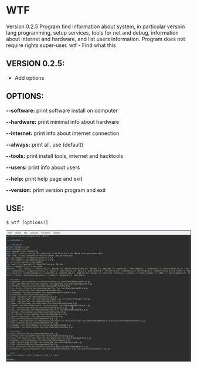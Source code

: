 WTF
======

Version 0.2.5
Program find information about system, in particular versoin lang programming, setup services, tools for net and debug, information about internet and hardware, and list users information. Program does not require rights super-user.
wtf - Find what this

VERSION 0.2.5:
------------

+ Add options

OPTIONS:
--------

**--software:**
print software install on computer

**--hardware:**
print minimal info about hardware

**--internet:**
print info about internet connection

**--always:**
print all, use (default)

**--tools:**
print install tools, internet and hacktools

**--users:**
print info about users

**--help:**
print help page and exit

**--version:**
print version program and exit


USE:
----

	$ wtf [options?]

![alt text](https://github.com/Troshin-Vladislav/wtf/blob/master/images/Screenshot_wtf.png)
